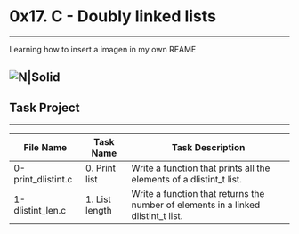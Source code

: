 # 0x17. C - Doubly linked lists
---
Learning how to insert a imagen in my own REAME

![N|Solid](https://www.americadecali.co/wp-content/uploads/2018/02/favicon-1.png)
---

## Task Project
---
File Name|Task Name|Task Description
---|---|---
0-print_dlistint.c | 0. Print list | Write a function that prints all the elements of a dlistint_t list.
1-dlistint_len.c | 1. List length | Write a function that returns the number of elements in a linked dlistint_t list.